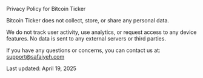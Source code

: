 Privacy Policy for Bitcoin Ticker

Bitcoin Ticker does not collect, store, or share any personal data.

We do not track user activity, use analytics, or request access to any device features.
No data is sent to any external servers or third parties.

If you have any questions or concerns, you can contact us at: support@safaiyeh.com

Last updated: April 19, 2025

